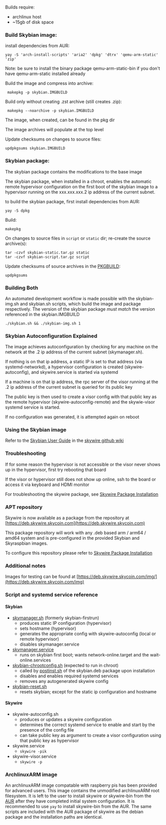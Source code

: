 Builds require:
* archlinux host
* ~15gb of disk space

### Build Skybian image:

install dependencies from AUR:
```
yay -S 'arch-install-scripts' 'aria2' 'dpkg' 'dtrx' 'qemu-arm-static' 'zip'
```
Note: be sure to install the binary package qemu-arm-static-bin if you don't have qemu-arm-static installed already

Build the image and compress into archive:
```
 makepkg -p skybian.IMGBUILD
```
Build only without creating .zst archive (still creates .zip):
```
 makepkg --noarchive -p skybian.IMGBUILD
```

The image, when created, can be found in the pkg dir

The image archives will populate at the top level

Update checksums on changes to source files:

```
updpkgsums skybian.IMGBUILD
```

### Skybian package:

The skybian package contains the modifications to the base image

The skybian package, when installed in a chroot, enables the automatic remote hypervisor configuration on the first boot of the skybian image to a hypervisor running on the xxx.xxx.xxx.2 ip address of the current subnet.

to build the skybian package, first install dependencies from AUR:
```
yay -S dpkg
```

Build:
```
makepkg
```

On changes to source files in `script` or `static` dir; re-create the source archive(s):
```
tar -czvf skybian-static.tar.gz static
tar -czvf skybian-script.tar.gz script
```

Update checksums of source archives in the [PKGBUILD](PKGBUILD):
```
updpkgsums
```

### Building Both

 An automated development workflow is made possible with the skybian-img.sh and skybian.sh scripts, which build the image and package respectively. The version of the skybian package *must match* the version referenced in the skybian.IMGBUILD
 ```
./skybian.sh && ./skybian-img.sh 1
 ```

### Skybian Autoconfiguration Explained

The image achieves autoconfiguration by checking for any machine on the network at the .2 ip address of the current subnet (skymanager.sh).

If nothing is on that ip address, a static IP is set to that address (via systemd-networkd), a hypervisor configuration is created (skywire-autoconfig), and skywire.service is started via systemd

If a machine is on that ip address, the rpc server of the visor running at the .2 ip address of the current subnet is queried for its public key

The public key is then used to create a visor config with that public key as the remote hypervisor (skywire-autoconfig-remote) and the skywie-visor systemd service is started.

If no configuration was generated, it is attempted again on reboot

### Using the Skybian image

Refer to the [Skybian User Guide](https://github.com/skycoin/skywire/wiki/Skybian-User-Guide) in the [skywire github wiki](https://github.com/skycoin/skywire/wiki)

### Troubleshooting

If for some reason the hypervisor is not accessible or the visor never shows up in the hypervisor, first try rebooting that board

If the visor or hypervisor still does not show up online, ssh to the board or access it via keyboard and HDMI monitor

For troubleshooting the skywire package, see [Skywire Package Installation](https://github.com/skycoin/skywire/wiki/Skywire-Package-Installation)

### APT repository

Skywire is now available as a package from the repository at [https://deb.skywire.skycoin.com](https://deb.skywire.skycoin.com)

This package repository will work with any .deb based arm / arm64 / amd64 system and is pre-configured in the provided Skybian and Skyraspbian images.

To configure this repository please refer to [Skywire Package Installation](https://github.com/skycoin/skywire/wiki/Skywire-Package-Installation)

### Additional notes

Images for testing can be found at [https://deb.skywire.skycoin.com/img/](https://deb.skywire.skycoin.com/img)

### Script and systemd service reference

#### Skybian
* [skymanager.sh](/script/skymanager.sh) (formerly skybian-firstrun)
    - produces static IP configuration (hypervisor)
    - sets hostname (hypervisor)
    - generates the appropriate config with skywire-autoconfig (local or remote hypervisor)
    - disables skymanager.service
* [skymanager.service](/script/skymanager.service)
    - runs on skybian first boot; wants network-online.target and the wait-online.services
* [skybian-chrootconfig.sh](/script/skybian-chrootconfig.sh) (expected to run in chroot)
    - called by [postinst.sh](/script/postinst.sh) of the skybian.deb package upon installation
    - disables and enables required systemd services
    - removes any autogenerated skywire config
* [skybian-reset.sh](/script/skybian-reset.sh)
    - resets skybian; except for the static ip configuration and hostname


#### Skywire
* skywire-autoconfig.sh
    - produces or updates a skywire configuration
    - determines the correct systemd service to enable and start by the presence of the config file
    - can take public key as argument to create a visor configuration using that public key as hypervisor
* skywire.service
    - `skywire -pik`
* skywire-visor.service
    - `skywire -p`


### ArchlinuxARM image

An archlinuxARM image compatable with raspberry pis has been provided for advanced users. This image contains the unmodified archlinuxARM root filesystem. It is left to the user to install skywire or skywire-bin from the [AUR](aur.archlinux.org) after they have completed initial system configuration. It is recommended to use `yay` to install skywire-bin from the AUR. The same scripts are included with the AUR package of skywire as the debian package and the installation paths are identical.
